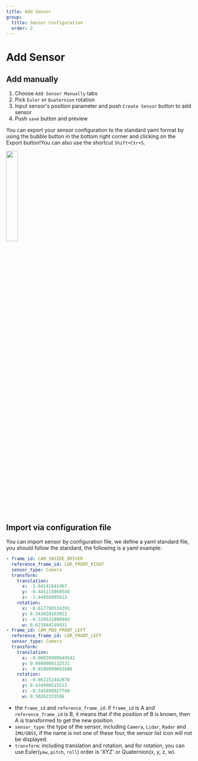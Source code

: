 ```yaml
---
title: Add Sensor
group:
  title: Sensor Configuration
  order: 2
---
```


# Add Sensor

## Add manually

1. Choose `Add Sensor Manually` tabs
2. Pick `Euler` or `Quaternion` rotation
3. Input sensor's position parameter and push `Create Sensor` button to add sensor
4. Push `save` button and preview

You can export your sensor configuration to the standard yaml format by using the bubble button in the bottom right corner and clicking on the Export button!You can also use the shortcut `Shift+Ctr+S`.

<img src='/Sensor-Viewer-Doc/add-sensor.png' width='25%'>

## Import via configuration file

You can import sensor by configuration file, we define a yaml standard file, you should follow the standard, the following is a yaml example:

```yaml
- frame_id: CAM_INSIDE_DRIVER
  reference_frame_id: LDR_FRONT_RIGHT
  sensor_type: Camera
  transform:
    translation:
      x: -1.64141841467
      y: -0.445115868544
      z: -1.44456005613
    rotation:
      x: -0.617790534391
      y: 0.341020163922
      z: -0.339632090994
      w: 0.621844149431
- frame_id: CAM_PBQ_FRONT_LEFT
  reference_frame_id: LDR_FRONT_LEFT
  sensor_type: Camera
  transform:
    translation:
      x: -0.00939999649542
      y: 0.0980000132531
      z: -0.0106999663806
    rotation:
      x: -0.662252442078
      y: 0.434908515513
      z: -0.345898927788
      w: 0.50262333596
```

- the `frame_id` and `reference_frame_id`: if `frame_id` is A and `reference_frame_id` is B, it means that if the position of B is known, then A is transformed to get the new position.
- `sensor_type`: the type of the sensor, including `Camera`, `Lidar`, `Radar` and `IMU/GNSS`, if the name is not one of these four, the sensor list icon will not be displayed.
- `transform`: including translation and rotation, and for rotation, you can use Euler(`yaw`, `pitch`, `roll`) order is 'XYZ' or Quaternion(x, y, z, w).
